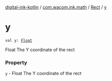 [digital-ink-kotlin](../../index.md) / [com.wacom.ink.math](../index.md) / [Rect](index.md) / [y](./y.md)

# y

`val y: `[`Float`](https://kotlinlang.org/api/latest/jvm/stdlib/kotlin/-float/index.html)

Float The Y coordinate of the rect

### Property

`y` - Float The Y coordinate of the rect